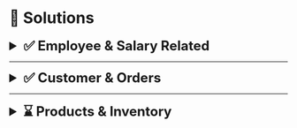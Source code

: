 # 📑 Solutions

<details>
<summary class="header">✅ Employee & Salary Related</summary>

## 📌 **1. Second highest salary**

### ❌ Wrong Approaches

```sql
SELECT emp_id, emp_name, salary,
       RANK() OVER (ORDER BY salary) AS rank
FROM Employee
WHERE rank = 2;
```

> Error: _Invalid column name 'rank'_
>
> - `WHERE` is evaluated **before** the window function (`RANK()`) is computed.
> - You can’t directly filter on the alias inside the same query.

---

### ✅ Correct Approaches

#### **Option 1: Subquery / CTE**

Wrap it in a subquery so you can filter on the computed rank:

```sql
WITH Ranked AS (
    SELECT
        emp_id, emp_name, salary,
        RANK() OVER (ORDER BY salary DESC) AS rnk
    FROM Employees
)
SELECT emp_id, emp_name, salary
FROM Ranked
WHERE rnk = 2;
```

If salaries can tie, and you want the “second highest” regardless of duplicates:

```sql
WITH Ranked AS (
    SELECT
        emp_id, emp_name, salary,
        DENSE_RANK() OVER (ORDER BY salary DESC) AS dr
    FROM Employees
)
SELECT *
FROM Ranked
WHERE dr = 2;
```

- Use `ORDER BY salary DESC` so **highest salary = rank 1, second highest = rank 2**.

---

#### **Option 2: Order with OFFSET**

Classic approach without OFFSET:

```sql
-- ✅ Done
SELECT salary
FROM Employees
ORDER BY salary DESC
OFFSET 1 ROW FETCH NEXT 1 ROW ONLY;
```

---

#### **Option 3: `DENSE_RANK()`**

If salaries can tie, and you want the “second highest” regardless of duplicates:

```sql
WITH Ranked AS (
    SELECT
        emp_id, emp_name, salary,
        DENSE_RANK() OVER (ORDER BY salary DESC) AS dr
    FROM Employees
)
SELECT *
FROM Ranked
WHERE dr = 2;
```

---

## 📌 **2. Top 3 highest-paid employees**

### ❌ Wrong Approaches

```sql
SELECT TOP 3 emp_name, salary
FROM Employees
ORDER BY salary DESC
```

```sql
SELECT emp_name, salary
FROM Employees
ORDER BY salary DESC
OFFSET 0 ROWS FETCH NEXT 3 ROWS ONLY;
```

> there is may be another employees with same 3 highest-paid
>
> - Returns exactly 3 rows.
> - If two or more employees tie on the 3rd salary, only 3 rows will be shown — ties are cut off.

---

### ✅ Correct Approaches

```sql
WITH Ranked AS (
    SELECT
        emp_name,
        salary,
        DENSE_RANK() OVER (ORDER BY salary DESC) AS rnk
    FROM Employees
)
SELECT emp_name, salary
FROM Ranked
WHERE rnk <= 3
ORDER BY salary DESC;

```

---

## 📌 **3. Employees earning above company average**

### ❌ Wrong Approaches

```sql
SELECT *,
AVG(salary) over() as avg_salary
FROM Employees
WHERE salary > avg_salary
```

> you can’t reference a column alias (avg_salary) directly in the WHERE clause when it's derived from a window function.

---

### ✅ Correct Approaches

#### **Option 1:**

```sql
SELECT emp_name, salary
FROM Employees
WHERE salary > (
    SELECT AVG(salary) FROM Employees
)
ORDER BY salary DESC;
```

#### **Option 2:**

```sql
WITH SalaryWithAvg AS (
  SELECT emp_name, salary,
         AVG(salary) OVER () AS avg_salary
  FROM Employees
)
SELECT emp_name, salary
FROM SalaryWithAvg
WHERE salary > avg_salary
ORDER BY salary DESC;
```

---

## 📌 **4. Number of employees in each department**

### ✅ Correct Approaches

```sql
SELECT d.dept_name, COUNT(*) AS emp_count
FROM Departments d
LEFT JOIN Employees e ON e.dept_id = d.dept_id
GROUP BY d.dept_name
ORDER BY d.dept_name;
```

---

## 📌 **5. Departments with avg salary > 10,000**

### ✅ Correct Approaches

```sql
SELECT d.dept_name, AVG(e.salary) AS avg_salary
FROM Employees e
JOIN Departments d ON d.dept_id = e.dept_id
GROUP BY d.dept_name
HAVING AVG(e.salary) > 10000;
```

---

## 📌 **6. Employees without a department**

### ✅ Correct Approaches

```sql
SELECT *
FROM Employees
WHERE dept_id IS NULL;
```

---

## 📌 **7. Employees who joined in 2022**

### ✅ Correct Approaches

```sql
SELECT *
FROM Employees
WHERE YEAR(hire_date) = 2022;
```

---

## 📌 **8. Employees sharing the same salary with someone else**

### ✅ Correct Approaches

#### **Option 1:**

```sql
WITH same_salary (
SELECT
    emp_id, emp_name, COUNT(*) OVER(PARITION BY salary) as same_salary_count
FROM Employees e
)
SELECT emp_id, emp_name
FROM same_salary
WHERE same_salary_count > 1
```

#### **Option 2:**

```sql
SELECT e.emp_id, e.emp_name
FROM Employees e
JOIN (
  SELECT salary
  FROM Employees
  GROUP BY salary
  HAVING COUNT(*) > 1
) s ON s.salary = e.salary
ORDER BY e.salary DESC, e.emp_name;
```

#### **Option 3:**

```sql
-- ✅ Done
SELECT emp_id, emp_name, salary
FROM Employees
WHERE salary IN (
    SELECT salary
    FROM Employees
    GROUP BY salary
    HAVING COUNT(*) > 1
)
ORDER BY salary DESC, emp_name;
```

---

## 📌 **9. Highest-paid employee in each department**

### ❌ Wrong Approaches

```sql
SELECT e.*, MAX(salary) AS max_salary
FROM Employee e
JOIN Department d ON d.dept_id = e.dept_id
GROUP BY dept_id
```

> SQL requires that every selected column either:
>
> - Appears in the GROUP BY clause, or
> - Is wrapped in an aggregate function (like MAX, SUM, etc.)

---

### ✅ Correct Approaches

```sql
WITH ranked_by_dept AS (
  SELECT d.dept_name, e.emp_name, e.salary,
         ROW_NUMBER() OVER (PARTITION BY d.dept_name ORDER BY e.salary DESC, e.emp_name) AS rnk
  FROM Employees e
  JOIN Departments d ON d.dept_id = e.dept_id
)
SELECT dept_name, emp_name, salary
FROM ranked_by_dept
WHERE rnk = 1
ORDER BY dept_name;
```

---

## 📌 **10. Total salary expense per department**

### ✅ Correct Approaches

```sql
SELECT d.dept_name, SUM(e.salary) AS total_salary
FROM Employees e
JOIN Departments d ON d.dept_id = e.dept_id
GROUP BY d.dept_name
ORDER BY d.dept_name;
```

</details>

---

<details>
<summary class="header">✅ Customer & Orders</summary>

---

## 📌 **11. Customers who never placed an order**

### ✅ Correct Approaches

```sql
SELECT c.*
FROM Customers c
LEFT JOIN Orders o ON o.cust_id = c.cust_id
WHERE o.order_id IS NULL;
```

---

## 📌 **12. Top 5 customers by total order amount**

### ✅ Correct Approaches

#### **Option 1:**

```sql
-- it directly aggregates all order items per customer in one step.
WITH order_totals AS (
  SELECT o.cust_id, SUM(oi.qty * oi.price) AS total_amount
  FROM Orders o
  JOIN OrderItems oi ON oi.order_id = o.order_id
  GROUP BY o.cust_id
)
SELECT TOP (5) c.cust_id, c.cust_name, ot.total_amount
FROM order_totals ot
JOIN Customers c ON c.cust_id = ot.cust_id
ORDER BY ot.total_amount DESC;
```

#### **Option 2:**

```sql
SELECT TOP 5
    c.cust_id,
    c.cust_name,
    SUM(oi.qty * oi.price) AS total_amount
FROM Customers c
JOIN Orders o
    ON c.cust_id = o.cust_id
JOIN OrderItems oi
    ON o.order_id = oi.order_id
GROUP BY c.cust_id, c.cust_name
ORDER BY total_amount DESC;
```

---

## 📌 **13. Customers who ordered in both 2022 and 2023**

### ❌ Wrong Approaches

```sql
SELECT c.*
FROM Customers c
Join Orders o
    On o.cust_id = c.cust_id
WHERE YEAR(o.order_date) IN (2022,2023)
```

> This returns all customers who placed orders in either 2022 or 2023, not necessarily both

---

### ✅ Correct Approaches

#### **Option 1:**

```sql
SELECT
    c.cust_id,
    c.cust_name
FROM Customers c
JOIN Orders o
    ON c.cust_id = o.cust_id
WHERE YEAR(o.order_date) IN (2022, 2023)
GROUP BY c.cust_id, c.cust_name
HAVING COUNT(DISTINCT YEAR(o.order_date)) = 2;
```

#### **Option 2:**

```sql
-- ✅
SELECT c.cust_id, c.cust_name, c.email
FROM Customers c
WHERE c.cust_id IN (
    SELECT cust_id
    FROM Orders
    WHERE YEAR(order_date) = 2022

    INTERSECT

    SELECT cust_id
    FROM Orders
    WHERE YEAR(order_date) = 2023
);
```

---

## 📌 **14. Total number of orders per month**

### ❌ Wrong Approaches

```sql
SELECT
    MONTH(o.order_date) AS order_month,
    COUNT(*) AS total_orders
FROM Orders
GROUP BY order_month
ORDER BY order_month;
```

> ⚡ Tip: If you only group by MONTH(order_date), you’ll merge all Januaries together across years.

---

### ✅ Correct Approaches

```sql
SELECT
    YEAR(o.order_date) AS order_year,
    MONTH(o.order_date) AS order_month,
    COUNT(*) AS total_orders
FROM Orders
GROUP BY order_year, order_month
ORDER BY order_year, order_month;
```

---

## 📌 **15. Customers with the highest number of orders (include ties)**

### ✅ Correct Approaches

#### **Option 1:**

```sql
WITH OrderCounts AS (
    SELECT
        cust_id,
        COUNT(*) AS order_count
    FROM Orders
    GROUP BY cust_id
)
SELECT c.cust_id, c.cust_name, c.email, oc.order_count
FROM OrderCounts oc
JOIN Customers c ON c.cust_id = oc.cust_id
WHERE oc.order_count = (
    SELECT MAX(order_count) FROM OrderCounts
);
```

#### **Option 2:**

```sql
WITH counts AS (
  SELECT cust_id, COUNT(*) AS order_count
  FROM Orders
  GROUP BY cust_id
),
ranked AS (
  SELECT cust_id, order_count,
         RANK() OVER (ORDER BY order_count DESC) AS rnk
  FROM counts
)
SELECT c.cust_id, cu.cust_name, c.order_count
FROM ranked c
JOIN Customers cu ON cu.cust_id = c.cust_id
WHERE rnk = 1;
```

---

## 📌 **16. Average order value per customer**

### ✅ Correct Approaches

```sql
WITH orders_amount AS (
SELECT
    oi.order_id,
    SUM(oi.price * oi.qty) AS order_amount
FROM OrderItems oi
GROUP BY oi.order_id
)
SELECT
    c.cust_id,
    c.cust_name,
    AVG(oa.order_amount) AS avg_order_value
FROM orders_amount oa
Join Orders o
    ON o.order_id = oa.order_id
Join Customers c
    ON c.cust_id = o.cust_id
GROUP BY c.cust_id, c.cust_name
```

---

## 📌 **17. Customers with any order value > 5,000**

### ✅ Correct Approaches

```sql
WITH orders_amount AS (
SELECT
    oi.order_id,
    SUM(oi.price * oi.qty) AS order_amount
FROM OrderItems oi
GROUP BY oi.order_id
)
SELECT DISTINCT
    c.cust_id,
    c.cust_name
FROM orders_amount oa
Join Orders o
    ON o.order_id = oa.order_id
Join Customers c
    ON c.cust_id = o.cust_id
WHERE oa.order_amount > 5000
ORDER BY c.cust_name;
```

---

## 📌 **18. Customers who placed orders but have no email**

### ✅ Correct Approaches

```sql
SELECT DISTINCT *
FROM Customers c
JOIN Orders o ON o.cust_id = c.cust_id
WHERE c.email IS NULL OR LTRIM(RTRIM(c.email)) = '';
```

---

## 📌 **19. Most recent order date per customer**

### ✅ Correct Approaches

#### **Option 1:**

```sql
WITH RankedOrders AS (
    SELECT
        o.order_id,
        o.cust_id,
        o.order_date,
        ROW_NUMBER() OVER (PARTITION BY o.cust_id ORDER BY o.order_date DESC) AS rn
    FROM Orders o
)
SELECT
    ro.cust_id,
    ro.order_id,
    ro.order_date
FROM RankedOrders ro
WHERE ro.rn = 1;
```

#### **Option 2:**

```sql
SELECT o.cust_id, c.cust_name, MAX(o.order_date) AS last_order_date
FROM Orders o
JOIN Customers c ON c.cust_id = o.cust_id
GROUP BY o.cust_id, c.cust_name
ORDER BY last_order_date DESC;
```

</details>

---

<details>
<summary class="header">⌛ Products & Inventory</summary>

---

## 📌 **20. Total sales by product category**

```sql
-- ✅
SELECT p.category, SUM(oi.qty * oi.price) AS total_sales
FROM OrderItems oi
JOIN Products p ON p.product_id = oi.product_id
GROUP BY p.category
ORDER BY total_sales DESC;
```

---

## 📌 **21. Products never ordered**

```sql
-- ❌ Wrong
-- Why? Because you're joining on product_id, and if there's no match, oi.product_id will be NULL. oi.order_id might still exist in other contexts, so it's not the safest null check here.

SELECT
    P.*
FROM Products p
LEFT JOIN OrderItems oi
    on oi.product_id = p.product_id
WHERE oi.order_id IS NULL
```

```sql
-- ✅
SELECT p.*
FROM Products p
LEFT JOIN OrderItems oi ON oi.product_id = p.product_id
WHERE oi.product_id IS NULL;
```

---

## 📌 **22. Top 3 best-selling products by quantity**

```sql
-- ✅
WITH counted AS (
    SELECT
        oi.product_id,
        SUM(oi.quantity) AS total_quantity
    FROM OrderItems oi
    GROUP BY oi.product_id
),
ranked AS (
    SELECT
        product_id,
        ROW_NUMBER() OVER (ORDER BY total_quantity DESC) AS rnk
    FROM counted
)
SELECT p.*
FROM ranked r
JOIN Products p ON p.product_id = r.product_id
WHERE r.rnk <= 3;
```

```sql
-- ✅
SELECT TOP (3) p.product_id, p.product_name,
       SUM(oi.qty) AS total_qty
FROM OrderItems oi
JOIN Products p ON p.product_id = oi.product_id
GROUP BY p.product_id, p.product_name
ORDER BY total_qty DESC, p.product_name;
```

---

## 📌 **23. Products priced above overall average price**

```sql
-- ✅
SELECT *
FROM Products
WHERE price > (
    SELECT AVG(price)
    FROM Products
);
```

---

## 📌 **24. Products out of stock**

```sql
-- ✅
SELECT *
FROM Products
WHERE stock_qty = 0;
```

---

## 📌 **25. Total revenue by product**

```sql
-- ✅
SELECT p.product_id, p.product_name,
       SUM(oi.qty * oi.price) AS revenue
FROM OrderItems oi
JOIN Products p ON p.product_id = oi.product_id
GROUP BY p.product_id, p.product_name
ORDER BY revenue DESC, p.product_name;
```

---

## 📌 **26. Products ordered by more than 10 different customers**

```sql
-- ✅
-- COUNT(DISTINCT o.cust_id): Ensures you're counting unique customers per product.
WITH products_count_per_customer AS (
    SELECT
        oi.product_id,
        COUNT(DISTINCT o.cust_id) AS customer_count
    FROM OrderItems oi
    JOIN Orders o ON o.order_id = oi.order_id
    GROUP BY oi.product_id
)
SELECT
    p.product_id,
    p.product_name,
    customer_count
FROM products_count_per_customer pcpc
JOIN Products p ON p.product_id = pcpc.product_id
WHERE pcpc.customer_count > 10;
```

```sql
-- ✅
SELECT p.product_id, p.product_name,
       COUNT(DISTINCT o.cust_id) AS unique_customers
FROM OrderItems oi
JOIN Orders o   ON o.order_id = oi.order_id
JOIN Products p ON p.product_id = oi.product_id
GROUP BY p.product_id, p.product_name
HAVING COUNT(DISTINCT o.cust_id) > 10
ORDER BY unique_customers DESC;
```

---

## ❌ **27. Products ordered in last 30 days but not in previous 60**

```sql
DECLARE @Today date = CAST(GETDATE() AS date);

-- Last 30 days
WITH last30 AS (
  SELECT DISTINCT oi.product_id
  FROM Orders o
  JOIN OrderItems oi ON oi.order_id = o.order_id
  WHERE o.order_date >= DATEADD(DAY, -30, @Today)
),
prev60 AS (
  SELECT DISTINCT oi.product_id
  FROM Orders o
  JOIN OrderItems oi ON oi.order_id = o.order_id
  WHERE o.order_date >= DATEADD(DAY, -90, @Today)
    AND o.order_date < DATEADD(DAY, -30, @Today)
)
SELECT p.product_id, p.product_name
FROM Products p
JOIN last30 l ON l.product_id = p.product_id
LEFT JOIN prev60 p6 ON p6.product_id = p.product_id
WHERE p6.product_id IS NULL;
```

---

## ❌ **28. Most expensive product in each category**

```sql
WITH ranked AS (
  SELECT category, product_id, product_name, unit_price,
         ROW_NUMBER() OVER (PARTITION BY category ORDER BY unit_price DESC, product_name) AS rn
  FROM Products
)
SELECT category, product_id, product_name, unit_price
FROM ranked
WHERE rn = 1
ORDER BY category;
```

---

## ❌ **29. Products with low stock (stock_qty < 10)**

```sql
SELECT *
FROM Products
WHERE stock_qty < 10
ORDER BY stock_qty ASC, product_name;
```

---

## ❌ **30. Total number of unique products ordered by each customer**

```sql
SELECT c.cust_id, c.cust_name,
       COUNT(DISTINCT oi.product_id) AS unique_products_ordered
FROM Customers c
JOIN Orders o      ON o.cust_id = c.cust_id
JOIN OrderItems oi ON oi.order_id = o.order_id
GROUP BY c.cust_id, c.cust_name
ORDER BY unique_products_ordered DESC, c.cust_name;
```

</details>

<style>
    .header{
        font-size: 24px;
        font-weight: bold;

    }
    .header:hover {
        color: #cfc61aff;
        cursor: pointer;
    }
</style>
